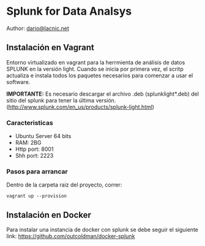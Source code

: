 # Splunk for Data Analsys

Author: dario@lacnic.net

## Instalación en Vagrant

Entorno virtualizado en vagrant para la herrmienta de análisis de datos SPLUNK en la versión light.
Cuando se inicia por primera vez, el scritp actualiza e instala todos los paquetes necesarios para comenzar a usar el software.

**IMPORTANTE:** Es necesario descargar el archivo .deb (splunklight*.deb) del sitio del splunk para tener la última versión. (http://www.splunk.com/en_us/products/splunk-light.html)

### Caracteristicas

- Ubuntu Server 64 bits
- RAM: 2BG
- Http port: 8001
- Shh port: 2223

### Pasos para arrancar

Dentro de la carpeta raiz del proyecto, correr:

```
vagrant up --provision
```

## Instalación en Docker

Para instalar una instancia de docker con splunk se debe seguir el siguiente link: https://github.com/outcoldman/docker-splunk

